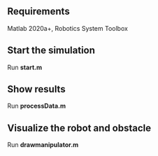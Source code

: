 ## Requirements

Matlab 2020a+, Robotics System Toolbox 



## Start the simulation

Run **start.m**



## Show results

Run **processData.m**



## Visualize the robot and obstacle

Run **drawmanipulator.m**



